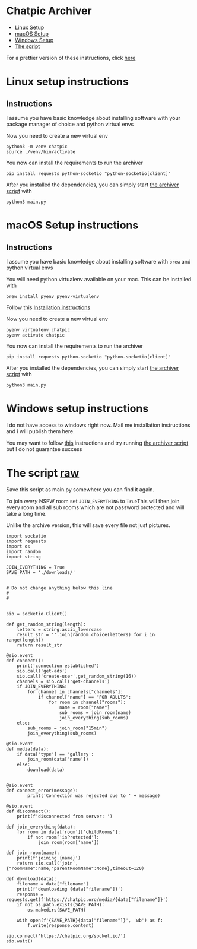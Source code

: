 Chatpic Archiver
================

- [Linux Setup](#linux-setup-instructions)
- [macOS Setup](#macos-setup-instructions)
- [Windows Setup](#windows-setup-instructions)
- [The script](#the-script)

For a prettier version of these instructions, click [here](https://htmlpreview.github.io/?https://github.com/hackermanon/chatpic-archiver/blob/main/web/chatpic-archive.xyz.html)


Linux setup instructions
========================

Instructions
------------

I assume you have basic knowledge about installing software with your package manager of choice and python virtual envs

Now you need to create a new virtual env

```
python3 -m venv chatpic
source ./venv/bin/activate

```

You now can install the requirements to run the archiver

```
pip install requests python-socketio "python-socketio[client]"

```

After you installed the dependencies, you can simply start [the archiver script](#script) with

```
python3 main.py

```

macOS Setup instructions
========================

Instructions
------------

I assume you have basic knowledge about installing software with `brew` and python virtual envs

You will need python virtualenv available on your mac. This can be installed with

```
brew install pyenv pyenv-virtualenv

```

Follow this [Installation instructions](https://github.com/pyenv/pyenv-virtualenv#installing-with-homebrew-for-macos-users)

Now you need to create a new virtual env

```
pyenv virtualenv chatpic
pyenv activate chatpic

```

You now can install the requirements to run the archiver

```
pip install requests python-socketio "python-socketio[client]"

```

After you installed the dependencies, you can simply start [the archiver script](#script) with

```
python3 main.py

```

Windows setup instructions
==========================

I do not have access to windows right now. Mail me installation instructions and i will publish them here.

You may want to follow [this](https://www.liquidweb.com/kb/how-to-install-python-on-windows/) instructions and try running [the archiver script](#script) but I do not guarantee success

The script [raw](https://raw.githubusercontent.com/hackermanon/chatpic-archiver/main/main.py)
==========

Save this script as main.py somewhere you can find it again.

To join *every* NSFW room set `JOIN_EVERYTHING` to `True`This will then join every room and all sub rooms which are not password protected and will take a long time.

Unlike the archive version, this will save every file not just pictures.

```
import socketio
import requests
import os
import random
import string

JOIN_EVERYTHING = True
SAVE_PATH = './downloads/'


# Do not change anything below this line
#
#


sio = socketio.Client()

def get_random_string(length):
    letters = string.ascii_lowercase
    result_str = ''.join(random.choice(letters) for i in range(length))
    return result_str

@sio.event
def connect():
    print('connection established')
    sio.call('get-ads')
    sio.call('create-user',get_random_string(16))
    channels = sio.call('get-channels')
    if JOIN_EVERYTHING:
        for channel in channels["channels"]:
            if channel["name"] == "FOR ADULTS":
                for room in channel["rooms"]:
                    name = room["name"]
                    sub_rooms = join_room(name)
                    join_everything(sub_rooms)
    else:
        sub_rooms = join_room("15min")
        join_everything(sub_rooms)

@sio.event
def media(data):
    if data['type'] == 'gallery':
        join_room(data['name'])
    else:
        download(data)


@sio.event
def connect_error(message):
        print('Connection was rejected due to ' + message)

@sio.event
def disconnect():
    print(f'disconnected from server: ')

def join_everything(data):
    for room in data['room']['childRooms']:
        if not room['isProtected']:
            join_room(room['name'])

def join_room(name):
    print(f'joining {name}')
    return sio.call('join',{"roomName":name,"parentRoomName":None},timeout=120)

def download(data):
    filename = data["filename"]
    print(f'downloading {data["filename"]}')
    response = requests.get(f'https://chatpic.org/media/{data["filename"]}')
    if not os.path.exists(SAVE_PATH):
        os.makedirs(SAVE_PATH)

    with open(f'{SAVE_PATH}{data["filename"]}', 'wb') as f:
        f.write(response.content)

sio.connect('https://chatpic.org/socket.io/')
sio.wait()

```

